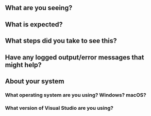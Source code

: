<!--
Thank you so much for your contribution. Before you submit an issue, please read the following:

1. Ensure you have read over contribution guidelines in the README: https://github.com/XamarinUniversity/WP220/blob/master/README.md.

2. If you have a question, please submit it via the Xamarin University forum: https://forums.xamarin.com/categories/university

3. Delete everything in this comment block.
-->

## What are you seeing?

## What is expected?

## What steps did you take to see this?

## Have any logged output/error messages that might help?

## About your system

### What operating system are you using? Windows? macOS?

### What version of Visual Studio are you using?
